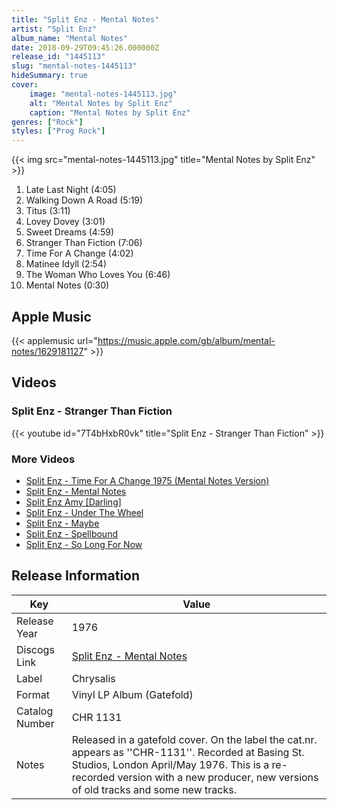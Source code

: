 ```yaml
---
title: "Split Enz - Mental Notes"
artist: "Split Enz"
album_name: "Mental Notes"
date: 2018-09-29T09:45:26.000000Z
release_id: "1445113"
slug: "mental-notes-1445113"
hideSummary: true
cover:
    image: "mental-notes-1445113.jpg"
    alt: "Mental Notes by Split Enz"
    caption: "Mental Notes by Split Enz"
genres: ["Rock"]
styles: ["Prog Rock"]
---
```


{{< img src="mental-notes-1445113.jpg" title="Mental Notes by Split Enz" >}}

<!-- section break -->

1. Late Last Night (4:05)
2. Walking Down A Road (5:19)
3. Titus (3:11)
4. Lovey Dovey (3:01)
5. Sweet Dreams (4:59)
6. Stranger Than Fiction (7:06)
7. Time For A Change (4:02)
8. Matinee Idyll (2:54)
9. The Woman Who Loves You (6:46)
10. Mental Notes (0:30)

<!-- section break -->




## Apple Music
{{< applemusic url="https://music.apple.com/gb/album/mental-notes/1629181127" >}}





## Videos
### Split Enz - Stranger Than Fiction
{{< youtube id="7T4bHxbR0vk" title="Split Enz - Stranger Than Fiction" >}}<br>

### More Videos

- [Split Enz - Time For A Change 1975 (Mental Notes Version)](https://www.youtube.com/watch?v=IwM7xDNasbE)
- [Split Enz - Mental Notes](https://www.youtube.com/watch?v=d80t_wzZq88)
- [Split Enz Amy [Darling]](https://www.youtube.com/watch?v=2CWQ6EDZGYc)
- [Split Enz - Under The Wheel](https://www.youtube.com/watch?v=khPvE9JMg5A)
- [Split Enz - Maybe](https://www.youtube.com/watch?v=psadmPirqpo)
- [Split Enz - Spellbound](https://www.youtube.com/watch?v=m4E-jGjPgAM)
- [Split Enz - So Long For Now](https://www.youtube.com/watch?v=rmGxjnml4yQ)


## Release Information
|  Key           | Value                                                |
| ---------------| ---------------------------------------------------- |
| Release Year   | 1976                                   |
| Discogs Link   | [Split Enz - Mental Notes](https://www.discogs.com/release/1445113-Split-Enz-Mental-Notes) |
| Label          | Chrysalis |
| Format         | Vinyl LP Album (Gatefold) |
| Catalog Number | CHR 1131 |
| Notes | Released in a gatefold cover.    On the label the cat.nr. appears as ''CHR-1131''.  Recorded at Basing St. Studios, London April/May 1976.    This is a re-recorded version with a new producer, new versions of old tracks and some new tracks.    |